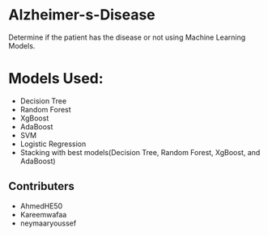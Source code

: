 # Alzheimer-s-Disease
Determine if the patient has the disease or not using Machine Learning Models.
# Models Used:
- Decision Tree
- Random Forest
- XgBoost
- AdaBoost
- SVM
- Logistic Regression
- Stacking with best models(Decision Tree, Random Forest, XgBoost, and AdaBoost)

## Contributers
- AhmedHE50
- Kareemwafaa 
- neymaaryoussef